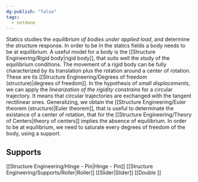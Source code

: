 ```yaml
---
dg-publish: "false"
tags:
  - notdone
---
```

Statics studies the *equilibrium of bodies under applied load*, and determine the structure response. In order to be in the statics fields a body needs to be at equilibrium. 
A useful model for a body is the [[Structure Engineering/Rigid body|rigid body]], that suits well the study of the equilibrium conditions. 
The movement of a rigid body can be fully characterized by its translation plus the rotation around a center of rotation. These are its [[Structure Engineering/Degrees of freedom (structure)|degrees of freedom]].
In the hypothesis of *small displacements*, we can apply the *linearization of the rigidity constrains* for a circular trajectory. It means that circular trajectories are exchanged with the tangent rectilinear ones. 
Generalizing, we obtain the [[Structure Engineering/Euler theorem (structure)|Euler theorem]], that is useful to determinate the existance of a center of rotation, that for the [[Structure Engineering/Theory of Centers|theory of centers]] implies the absence of equilibrium.
In order to be at equilibrium, we need to saturate every degrees of freedom of the body, using a support. 
## Supports 
[[Structure Engineering/Hinge - Pin|Hinge - Pin]]
[[Structure Engineering/Supports/Roller|Roller]]
[[Slider|Slider]]
[[Double ]]